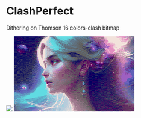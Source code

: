 # ClashPerfect
Dithering on Thomson 16 colors-clash bitmap

<img src="images/torus.gif" width=320> <img src="results/clash.png" width=320>
